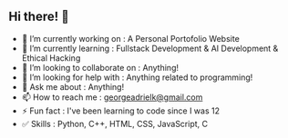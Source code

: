 ## Hi there! 👋

- 🔭 I’m currently working on : A Personal Portofolio Website
- 🌱 I’m currently learning : Fullstack Development & AI Development & Ethical Hacking
- 👯 I’m looking to collaborate on : Anything!
- 🤔 I’m looking for help with : Anything related to programming!
- 💬 Ask me about : Anything!
- 📫 How to reach me : georgeadrielk@gmail.com
- ⚡ Fun fact : I've been learning to code since I was 12
- ✅ Skills : Python, C++, HTML, CSS, JavaScript, C

<!--
**georgeadrk/georgeadrk** is a ✨ _special_ ✨ repository because its `README.md` (this file) appears on your GitHub profile.

Here are some ideas to get you started:

- 🔭 I’m currently working on ...
- 🌱 I’m currently learning ...
- 👯 I’m looking to collaborate on ...
- 🤔 I’m looking for help with ...
- 💬 Ask me about ...
- 📫 How to reach me: ...
- 😄 Pronouns: ...
- ⚡ Fun fact: ...
-->
